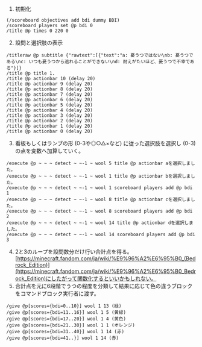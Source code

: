 1. 初期化
```
(/scoreboard objectives add bdi dummy BDI)
/scoreboard players set @p bdi 0
/title @p times 0 220 0
```
2. 設問と選択肢の表示
```
/titleraw @p subtitle {"rawtext":[{"text":"a: 憂うつではない\nb: 憂うつである\nc: いつも憂うつから逃れることができない\nd: 耐えがたいほど、憂うつで不幸である"}]}
/title @p title 1.
/title @p actionbar 10 (delay 20)
/title @p actionbar 9 (delay 20)
/title @p actionbar 8 (delay 20)
/title @p actionbar 7 (delay 20)
/title @p actionbar 6 (delay 20)
/title @p actionbar 5 (delay 20)
/title @p actionbar 4 (delay 20)
/title @p actionbar 3 (delay 20)
/title @p actionbar 2 (delay 20)
/title @p actionbar 1 (delay 20)
/title @p actionbar 0 (delay 20)
```
3. 看板もしくはランプの形 (0-3や◎○△×など) に従った選択肢を選択し (0-3) の点を変数へ加算していく。 
```
/execute @p ~ ~ ~ detect ~ ~-1 ~ wool 5 title @p actionbar aを選択しました。
/execute @p ~ ~ ~ detect ~ ~-1 ~ wool 1 title @p actionbar bを選択しました。
/execute @p ~ ~ ~ detect ~ ~-1 ~ wool 1 scoreboard players add @p bdi 1
/execute @p ~ ~ ~ detect ~ ~-1 ~ wool 8 title @p actionbar cを選択しました。
/execute @p ~ ~ ~ detect ~ ~-1 ~ wool 8 scoreboard players add @p bdi 2
/execute @p ~ ~ ~ detect ~ ~-1 ~ wool 14 title @p actionbar dを選択しました。
/execute @p ~ ~ ~ detect ~ ~-1 ~ wool 14 scoreboard players add @p bdi 3
```
4. 2と3のループを設問数分だけ行い合計点を得る。
   [https://minecraft.fandom.com/ja/wiki/%E9%96%A2%E6%95%B0_(Bedrock_Edition)](https://minecraft.fandom.com/ja/wiki/%E9%96%A2%E6%95%B0_Bedrock_Edition)にしたがって関数化するといいかもしれない。
5. 合計点を元に6段階でうつの程度を分類して結果に応じて色の違うブロックをコマンドブロック実行者に渡す。
```
/give @p[scores={bdi=0..10}] wool 1 13 (緑)
/give @p[scores={bdi=11..16}] wool 1 5 (黄緑)
/give @p[scores={bdi=17..20}] wool 1 4 (黄色)
/give @p[scores={bdi=21..30}] wool 1 1 (オレンジ)
/give @p[scores={bdi=31..40}] wool 1 14 (赤)
/give @p[scores={bdi=41..}] wool 1 14 (赤)
```